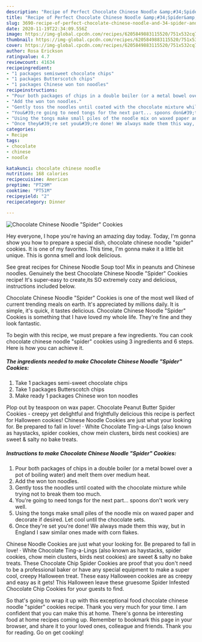 ```yaml
---
description: "Recipe of Perfect Chocolate Chinese Noodle &amp;#34;Spider&amp;#34; Cookies"
title: "Recipe of Perfect Chocolate Chinese Noodle &amp;#34;Spider&amp;#34; Cookies"
slug: 3690-recipe-of-perfect-chocolate-chinese-noodle-and-34-spider-and-34-cookies
date: 2020-11-19T22:34:09.556Z
image: https://img-global.cpcdn.com/recipes/6205849883115520/751x532cq70/chocolate-chinese-noodle-spider-cookies-recipe-main-photo.jpg
thumbnail: https://img-global.cpcdn.com/recipes/6205849883115520/751x532cq70/chocolate-chinese-noodle-spider-cookies-recipe-main-photo.jpg
cover: https://img-global.cpcdn.com/recipes/6205849883115520/751x532cq70/chocolate-chinese-noodle-spider-cookies-recipe-main-photo.jpg
author: Rosa Erickson
ratingvalue: 4.7
reviewcount: 41634
recipeingredient:
- "1 packages semisweet chocolate chips"
- "1 packages Butterscotch chips"
- "1 packages Chinese won ton noodles"
recipeinstructions:
- "Pour both packages of chips in a double boiler (or a metal bowel over a pot of boiling water) and melt them over medium heat."
- "Add the won ton noodles."
- "Gently toss the noodles until coated with the chocolate mixture while trying not to break them too much."
- "You&#39;re going to need tongs for the next part... spoons don&#39;t work very well."
- "Using the tongs make small piles of the noodle mix on waxed paper and decorate if desired.  Let cool until the chocolate sets."
- "Once they&#39;re set you&#39;re done! We always made them this way, but in England I saw similar ones made with corn flakes."
categories:
- Recipe
tags:
- chocolate
- chinese
- noodle

katakunci: chocolate chinese noodle 
nutrition: 168 calories
recipecuisine: American
preptime: "PT29M"
cooktime: "PT51M"
recipeyield: "2"
recipecategory: Dinner

---
```



![Chocolate Chinese Noodle &#34;Spider&#34; Cookies](https://img-global.cpcdn.com/recipes/6205849883115520/751x532cq70/chocolate-chinese-noodle-spider-cookies-recipe-main-photo.jpg)

Hey everyone, I hope you're having an amazing day today. Today, I'm gonna show you how to prepare a special dish, chocolate chinese noodle &#34;spider&#34; cookies. It is one of my favorites. This time, I'm gonna make it a little bit unique. This is gonna smell and look delicious.

See great recipes for Chinese Noodle Soup too! Mix in peanuts and Chinese noodles. Genuinely the best Chocolate Chinese Noodle &#34;Spider&#34; Cookies recipe! It&#39;s super-easy to create,its SO extremely cozy and delicious, instructions included below.

Chocolate Chinese Noodle &#34;Spider&#34; Cookies is one of the most well liked of current trending meals on earth. It's appreciated by millions daily. It is simple, it's quick, it tastes delicious. Chocolate Chinese Noodle &#34;Spider&#34; Cookies is something that I have loved my whole life. They're fine and they look fantastic.


To begin with this recipe, we must prepare a few ingredients. You can cook chocolate chinese noodle &#34;spider&#34; cookies using 3 ingredients and 6 steps. Here is how you can achieve it.

<!--inarticleads1-->

##### The ingredients needed to make Chocolate Chinese Noodle &#34;Spider&#34; Cookies:

1. Take 1 packages semi-sweet chocolate chips
1. Take 1 packages Butterscotch chips
1. Make ready 1 packages Chinese won ton noodles


Plop out by teaspoon on wax paper. Chocolate Peanut Butter Spider Cookies - creepy yet delightful and frightfully delicious this recipe is perfect for Halloween cookies! Chinese Noodle Cookies are just what your looking for. Be prepared to fall in love! · White Chocolate Ting-a-Lings (also known as haystacks, spider cookies, chow mein clusters, birds nest cookies) are sweet &amp; salty no bake treats. 

<!--inarticleads2-->

##### Instructions to make Chocolate Chinese Noodle &#34;Spider&#34; Cookies:

1. Pour both packages of chips in a double boiler (or a metal bowel over a pot of boiling water) and melt them over medium heat.
1. Add the won ton noodles.
1. Gently toss the noodles until coated with the chocolate mixture while trying not to break them too much.
1. You&#39;re going to need tongs for the next part... spoons don&#39;t work very well.
1. Using the tongs make small piles of the noodle mix on waxed paper and decorate if desired.  Let cool until the chocolate sets.
1. Once they&#39;re set you&#39;re done! We always made them this way, but in England I saw similar ones made with corn flakes.


Chinese Noodle Cookies are just what your looking for. Be prepared to fall in love! · White Chocolate Ting-a-Lings (also known as haystacks, spider cookies, chow mein clusters, birds nest cookies) are sweet &amp; salty no bake treats. These Chocolate Chip Spider Cookies are proof that you don&#39;t need to be a professional baker or have any special equipment to make a super cool, creepy Halloween treat. These easy Halloween cookies are as creepy and easy as it gets! This Halloween leave these gruesome Spider Infested Chocolate Chip Cookies for your guests to find. 

So that's going to wrap it up with this exceptional food chocolate chinese noodle &#34;spider&#34; cookies recipe. Thank you very much for your time. I am confident that you can make this at home. There's gonna be interesting food at home recipes coming up. Remember to bookmark this page in your browser, and share it to your loved ones, colleague and friends. Thank you for reading. Go on get cooking!
